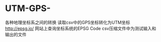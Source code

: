 # UTM-GPS-
各种地理坐标系之间的转换
读取csv中的GPS坐标转化为UTM坐标
http://epsg.io/
网站上查询坐标系统的EPSG Code
csv压缩文件中为测试输入和输出的文件
